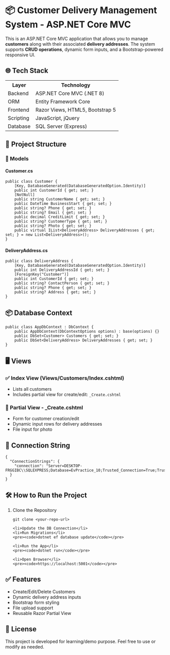 <h1>📦 Customer Delivery Management System - ASP.NET Core MVC</h1>

<p>This is an ASP.NET Core MVC application that allows you to manage <strong>customers</strong> along with their associated <strong>delivery addresses</strong>. The system supports <strong>CRUD operations</strong>, dynamic form inputs, and a Bootstrap-powered responsive UI.</p>

<h2>🌐 Tech Stack</h2>
<table>
    <tr><th>Layer</th><th>Technology</th></tr>
    <tr><td>Backend</td><td>ASP.NET Core MVC (.NET 8)</td></tr>
    <tr><td>ORM</td><td>Entity Framework Core</td></tr>
    <tr><td>Frontend</td><td>Razor Views, HTML5, Bootstrap 5</td></tr>
    <tr><td>Scripting</td><td>JavaScript, jQuery</td></tr>
    <tr><td>Database</td><td>SQL Server (Express)</td></tr>
</table>

<h2>📁 Project Structure</h2>

<h3>🧾 Models</h3>

<h4>Customer.cs</h4>
<pre><code>public class Customer {
    [Key, DatabaseGenerated(DatabaseGeneratedOption.Identity)]
    public int CustomerId { get; set; }
    [NotNull]
    public string CustomerName { get; set; }
    public DateTime BusinessStart { get; set; }
    public string? Phone { get; set; }
    public string? Email { get; set; }
    public decimal CreditLimit { get; set; }
    public string? CustomerType { get; set; }
    public string? Photo { get; set; }
    public virtual IList&lt;DeliveryAddress&gt; DeliveryAddresses { get; set; } = new List&lt;DeliveryAddress&gt;();
}
</code></pre>

<h4>DeliveryAddress.cs</h4>
<pre><code>public class DeliveryAddress {
    [Key, DatabaseGenerated(DatabaseGeneratedOption.Identity)]
    public int DeliveryAddressId { get; set; }
    [ForeignKey("Customer")]
    public int CustomerId { get; set; }
    public string? ContactPerson { get; set; }
    public string? Phone { get; set; }
    public string? Address { get; set; }
}
</code></pre>

<h2>📦 Database Context</h2>
<pre><code>public class AppDbContext : DbContext {
    public AppDbContext(DbContextOptions options) : base(options) {}
    public DbSet&lt;Customer&gt; Customers { get; set; }
    public DbSet&lt;DeliveryAddress&gt; DeliveryAddresses { get; set; }
}
</code></pre>

<h2>🖥️ Views</h2>

<h3>✅ Index View (Views/Customers/Index.cshtml)</h3>
<ul>
    <li>Lists all customers</li>
    <li>Includes partial view for create/edit: <code>_Create.cshtml</code></li>
</ul>

<h3>🧩 Partial View - _Create.cshtml</h3>
<ul>
    <li>Form for customer creation/edit</li>
    <li>Dynamic input rows for delivery addresses</li>
    <li>File input for photo</li>
</ul>

<h2>🔌 Connection String</h2>
<pre><code>{
  "ConnectionStrings": {
    "connection": "Server=DESKTOP-FRGGIBC\\SQLEXPRESS;Database=EvPractice_10;Trusted_Connection=True;TrustServerCertificate=True;MultipleActiveResultSets=True"
  }
}
</code></pre>

<h2>🛠️ How to Run the Project</h2>
<ol>
    <li>Clone the Repository</li>
    <pre><code>git clone &lt;your-repo-url&gt;</code></pre>

    <li>Update the DB Connection</li>
    <li>Run Migrations</li>
    <pre><code>dotnet ef database update</code></pre>

    <li>Run the App</li>
    <pre><code>dotnet run</code></pre>

    <li>Open Browser</li>
    <pre><code>https://localhost:5001</code></pre>
</ol>

<h2>✅ Features</h2>
<ul>
    <li>Create/Edit/Delete Customers</li>
    <li>Dynamic delivery address inputs</li>
    <li>Bootstrap form styling</li>
    <li>File upload support</li>
    <li>Reusable Razor Partial View</li>
</ul>

<h2>📜 License</h2>
<p>This project is developed for learning/demo purpose. Feel free to use or modify as needed.</p>
